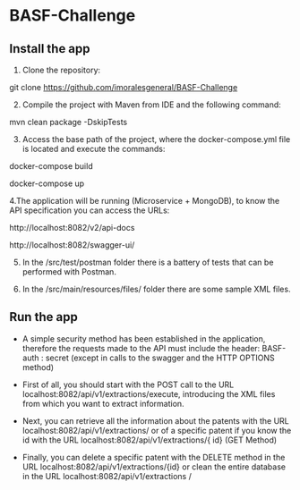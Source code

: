 # BASF-Challenge

## Install the app

1. Clone the repository:

git clone https://github.com/imoralesgeneral/BASF-Challenge

2. Compile the project with Maven from IDE and the following command:

mvn clean package -DskipTests

3. Access the base path of the project, where the docker-compose.yml file is located and execute the commands:

docker-compose build 

docker-compose up 

4.The application will be running (Microservice + MongoDB), to know the API specification you can access the URLs:

http://localhost:8082/v2/api-docs

http://localhost:8082/swagger-ui/

5. In the /src/test/postman folder there is a battery of tests that can be performed with Postman.

6. In the /src/main/resources/files/ folder there are some sample XML files.

## Run the app

- A simple security method has been established in the application, therefore the requests made to the API must include the header: BASF-auth : secret (except in calls to the swagger and the HTTP OPTIONS method)

- First of all, you should start with the POST call to the URL localhost:8082/api/v1/extractions/execute, introducing the XML files from which you want to extract information.

- Next, you can retrieve all the information about the patents with the URL localhost:8082/api/v1/extractions/ or of a specific patent if you know the id with the URL localhost:8082/api/v1/extractions/{ id} (GET Method)

- Finally, you can delete a specific patent with the DELETE method in the URL localhost:8082/api/v1/extractions/{id} or clean the entire database in the URL localhost:8082/api/v1/extractions /
